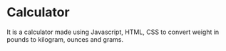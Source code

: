 # Calculator
It is a calculator made using Javascript, HTML, CSS to convert weight in pounds to kilogram, ounces and grams. 

